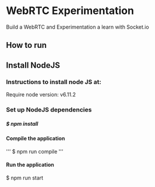 # WebRTC Experimentation

Build a WebRTC and Experimentation a learn with Socket.io

## How to run

##  Install NodeJS

### Instructions to install node JS at:

Require node version: v6.11.2

### Set up NodeJS dependencies

##### $ npm install

#### Compile the application
'''
$ npm run compile
'''
#### Run the application

$ npm run start
